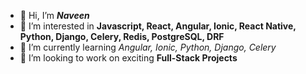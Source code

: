 - 👋 Hi, I’m ***Naveen***
- 👀 I’m interested in **Javascript, React, Angular, Ionic, React Native, Python, Django, Celery, Redis, PostgreSQL, DRF**
- 🌱 I’m currently learning *Angular, Ionic, Python, Django, Celery*
- 💞️ I’m looking to work on exciting **Full-Stack Projects**


<!---
Naveen12345-alt/Naveen12345-alt is a ✨ special ✨ repository because its `README.md` (this file) appears on your GitHub profile.
You can click the Preview link to take a look at your changes.
--->
